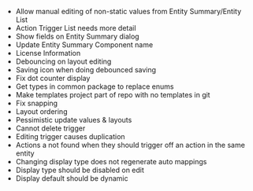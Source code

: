 - Allow manual editing of non-static values from Entity Summary/Entity List
- Action Trigger List needs more detail
- Show fields on Entity Summary dialog
- Update Entity Summary Component name
- License Information
- Debouncing on layout editing
- Saving icon when doing debounced saving
- Fix dot counter display
- Get types in common package to replace enums
- Make templates project part of repo with no templates in git
- Fix snapping
- Layout ordering
- Pessimistic update values & layouts
- Cannot delete trigger
- Editing trigger causes duplication
- Actions a not found when they should trigger off an action in the same entity
- Changing display type does not regenerate auto mappings
- Display type should be disabled on edit
- Display default should be dynamic
